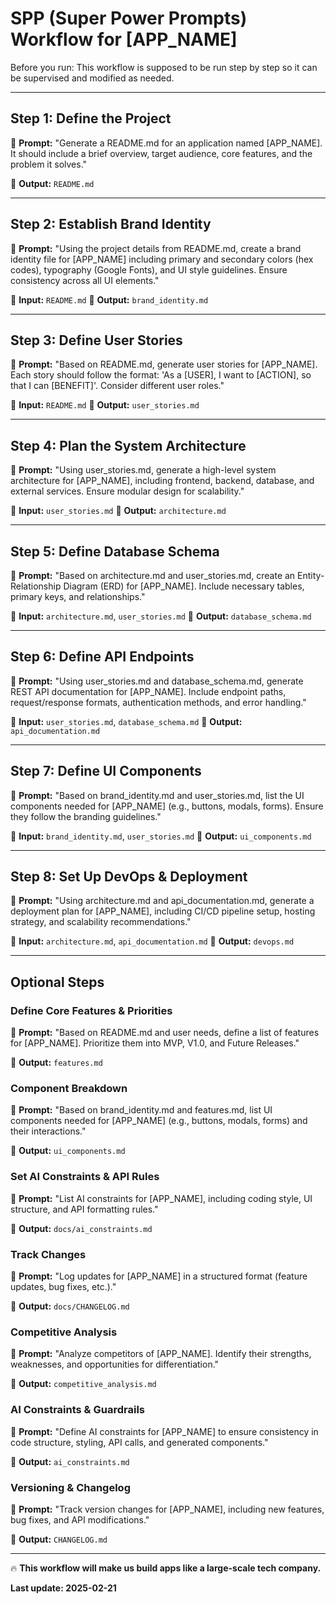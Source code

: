 # SPP (Super Power Prompts) Workflow for [APP_NAME]

Before you run:
This workflow is supposed to be run step by step so it can be supervised and modified as needed.

---

## Step 1: Define the Project

📌 **Prompt:**
"Generate a README.md for an application named [APP_NAME]. It should include a brief overview, target audience, core features, and the problem it solves."

📌 **Output:** `README.md`

---

## Step 2: Establish Brand Identity

📌 **Prompt:**
"Using the project details from README.md, create a brand identity file for [APP_NAME] including primary and secondary colors (hex codes), typography (Google Fonts), and UI style guidelines. Ensure consistency across all UI elements."

📌 **Input:** `README.md`
📌 **Output:** `brand_identity.md`

---

## Step 3: Define User Stories

📌 **Prompt:**
"Based on README.md, generate user stories for [APP_NAME]. Each story should follow the format: 'As a [USER], I want to [ACTION], so that I can [BENEFIT]'. Consider different user roles."

📌 **Input:** `README.md`
📌 **Output:** `user_stories.md`

---

## Step 4: Plan the System Architecture

📌 **Prompt:**
"Using user_stories.md, generate a high-level system architecture for [APP_NAME], including frontend, backend, database, and external services. Ensure modular design for scalability."

📌 **Input:** `user_stories.md`
📌 **Output:** `architecture.md`

---

## Step 5: Define Database Schema

📌 **Prompt:**
"Based on architecture.md and user_stories.md, create an Entity-Relationship Diagram (ERD) for [APP_NAME]. Include necessary tables, primary keys, and relationships."

📌 **Input:** `architecture.md`, `user_stories.md`
📌 **Output:** `database_schema.md`

---

## Step 6: Define API Endpoints

📌 **Prompt:**
"Using user_stories.md and database_schema.md, generate REST API documentation for [APP_NAME]. Include endpoint paths, request/response formats, authentication methods, and error handling."

📌 **Input:** `user_stories.md`, `database_schema.md`
📌 **Output:** `api_documentation.md`

---

## Step 7: Define UI Components

📌 **Prompt:**
"Based on brand_identity.md and user_stories.md, list the UI components needed for [APP_NAME] (e.g., buttons, modals, forms). Ensure they follow the branding guidelines."

📌 **Input:** `brand_identity.md`, `user_stories.md`
📌 **Output:** `ui_components.md`

---

## Step 8: Set Up DevOps & Deployment

📌 **Prompt:**
"Using architecture.md and api_documentation.md, generate a deployment plan for [APP_NAME], including CI/CD pipeline setup, hosting strategy, and scalability recommendations."

📌 **Input:** `architecture.md`, `api_documentation.md`
📌 **Output:** `devops.md`

---

## Optional Steps

### Define Core Features & Priorities

📌 **Prompt:**
"Based on README.md and user needs, define a list of features for [APP_NAME]. Prioritize them into MVP, V1.0, and Future Releases."

📌 **Output:** `features.md`

### Component Breakdown

📌 **Prompt:**
"Based on brand_identity.md and features.md, list UI components needed for [APP_NAME] (e.g., buttons, modals, forms) and their interactions."

📌 **Output:** `ui_components.md`

### Set AI Constraints & API Rules

📌 **Prompt:**
"List AI constraints for [APP_NAME], including coding style, UI structure, and API formatting rules."

📌 **Output:** `docs/ai_constraints.md`

### Track Changes

📌 **Prompt:**
"Log updates for [APP_NAME] in a structured format (feature updates, bug fixes, etc.)."

📌 **Output:** `docs/CHANGELOG.md`

### Competitive Analysis

📌 **Prompt:**
"Analyze competitors of [APP_NAME]. Identify their strengths, weaknesses, and opportunities for differentiation."

📌 **Output:** `competitive_analysis.md`

### AI Constraints & Guardrails

📌 **Prompt:**
"Define AI constraints for [APP_NAME] to ensure consistency in code structure, styling, API calls, and generated components."

📌 **Output:** `ai_constraints.md`

### Versioning & Changelog

📌 **Prompt:**
"Track version changes for [APP_NAME], including new features, bug fixes, and API modifications."

📌 **Output:** `CHANGELOG.md`

---

🔥 **This workflow will make us build apps like a large-scale tech company.**

**Last update: 2025-02-21**
